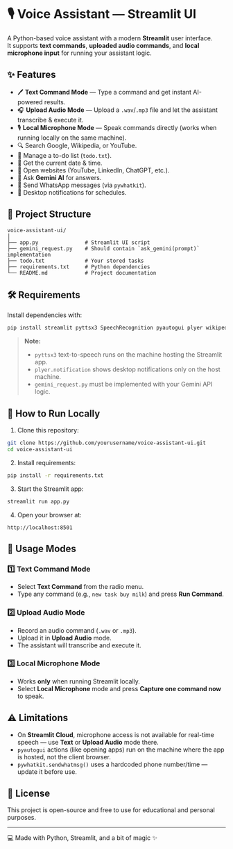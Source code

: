 # 🎙️ Voice Assistant — Streamlit UI

A Python-based voice assistant with a modern **Streamlit** user interface.  
It supports **text commands**, **uploaded audio commands**, and **local microphone input** for running your assistant logic.

## ✨ Features

- 🖊 **Text Command Mode** — Type a command and get instant AI-powered results.
- 🎧 **Upload Audio Mode** — Upload a `.wav`/`.mp3` file and let the assistant transcribe & execute it.
- 🎙 **Local Microphone Mode** — Speak commands directly (works when running locally on the same machine).
- 🔍 Search Google, Wikipedia, or YouTube.
- 📝 Manage a to-do list (`todo.txt`).
- 📅 Get the current date & time.
- 🔗 Open websites (YouTube, LinkedIn, ChatGPT, etc.).
- 🤖 Ask **Gemini AI** for answers.
- 📲 Send WhatsApp messages (via `pywhatkit`).
- 🔔 Desktop notifications for schedules.

## 📂 Project Structure

```
voice-assistant-ui/
│
├── app.py               # Streamlit UI script
├── gemini_request.py    # Should contain `ask_gemini(prompt)` implementation
├── todo.txt             # Your stored tasks
├── requirements.txt     # Python dependencies
└── README.md            # Project documentation
```

## 🛠 Requirements

Install dependencies with:

```bash
pip install streamlit pyttsx3 SpeechRecognition pyautogui plyer wikipedia pywhatkit google-generativeai
```

> **Note:**  
> - `pyttsx3` text-to-speech runs on the machine hosting the Streamlit app.  
> - `plyer.notification` shows desktop notifications only on the host machine.  
> - `gemini_request.py` must be implemented with your Gemini API logic.

## 🚀 How to Run Locally

1. Clone this repository:
```bash
git clone https://github.com/yourusername/voice-assistant-ui.git
cd voice-assistant-ui
```

2. Install requirements:
```bash
pip install -r requirements.txt
```

3. Start the Streamlit app:
```bash
streamlit run app.py
```

4. Open your browser at:
```
http://localhost:8501
```

## 📌 Usage Modes

### 1️⃣ Text Command Mode
- Select **Text Command** from the radio menu.
- Type any command (e.g., `new task buy milk`) and press **Run Command**.

### 2️⃣ Upload Audio Mode
- Record an audio command (`.wav` or `.mp3`).
- Upload it in **Upload Audio** mode.
- The assistant will transcribe and execute it.

### 3️⃣ Local Microphone Mode
- Works **only** when running Streamlit locally.
- Select **Local Microphone** mode and press **Capture one command now** to speak.

## ⚠️ Limitations

- On **Streamlit Cloud**, microphone access is not available for real-time speech — use **Text** or **Upload Audio** mode there.
- `pyautogui` actions (like opening apps) run on the machine where the app is hosted, not the client browser.
- `pywhatkit.sendwhatmsg()` uses a hardcoded phone number/time — update it before use.

## 📜 License

This project is open-source and free to use for educational and personal purposes.

---

💻 Made with Python, Streamlit, and a bit of magic ✨
